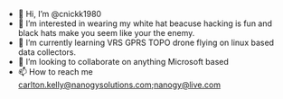- 👋 Hi, I’m @cnickk1980
- 👀 I’m interested in wearing my white hat beacuse hacking is fun and black hats make you seem like your the enemy.
- 🌱 I’m currently learning VRS GPRS TOPO drone flying on linux based data collectors.  
- 💞️ I’m looking to collaborate on anything Microsoft based  
- 📫 How to reach me carlton.kelly@nanogysolutions.com;nanogy@live.com  

<!---
cnickk1980/cnickk1980 is a ✨ special ✨ repository because its `README.md` (this file) appears on your GitHub profile.
You can click the Preview link to take a look at your changes.
--->
